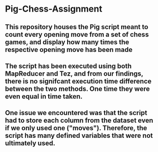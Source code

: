 # Pig-Chess-Assignment
## This repository houses the Pig script meant to count every opening move from a set of chess games, and display how many times the respective opening move has been made
## The script has been executed using both MapReducer and Tez, and from our findings, there is no signifcant execution time difference between the two methods. One time they were even equal in time taken.
## One issue we encountered was that the script had to store each column from the dataset even if we only used one ("moves"). Therefore, the script has many defined variables that were not ultimately used.
